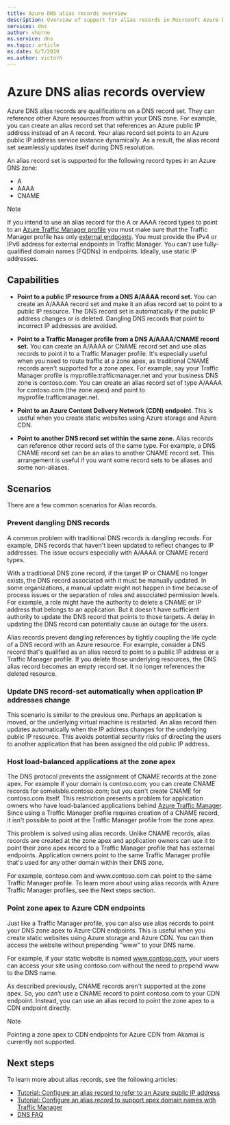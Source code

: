 ```yaml
---
title: Azure DNS alias records overview
description: Overview of support for alias records in Microsoft Azure DNS.
services: dns
author: vhorne
ms.service: dns
ms.topic: article
ms.date: 6/7/2019
ms.author: victorh
---
```


# Azure DNS alias records overview

Azure DNS alias records are qualifications on a DNS record set. They can reference other Azure resources from within your DNS zone. For example, you can create an alias record set that references an Azure public IP address instead of an A record. Your alias record set points to an Azure public IP address service instance dynamically. As a result, the alias record set seamlessly updates itself during DNS resolution.

An alias record set is supported for the following record types in an Azure DNS zone: 

- A
- AAAA
- CNAME

> [!NOTE]
> If you intend to use an alias record for the A or AAAA record types to point to an [Azure Traffic Manager profile](../traffic-manager/quickstart-create-traffic-manager-profile.md) you must make sure that the Traffic Manager profile has only [external endpoints](../traffic-manager/traffic-manager-endpoint-types.md#external-endpoints). You must provide the IPv4 or IPv6 address for external endpoints in Traffic Manager. You can't use fully-qualified domain names (FQDNs) in endpoints. Ideally, use static IP addresses.

## Capabilities

- **Point to a public IP resource from a DNS A/AAAA record set.** You can create an A/AAAA record set and make it an alias record set to point to a public IP resource. The DNS record set is automatically if the public IP address changes or is deleted. Dangling DNS records that point to incorrect IP addresses are avoided.

- **Point to a Traffic Manager profile from a DNS A/AAAA/CNAME record set.** You can create an A/AAAA or CNAME record set and use alias records to point it to a Traffic Manager profile. It's especially useful when you need to route traffic at a zone apex, as traditional CNAME records aren't supported for a zone apex. For example, say your Traffic Manager profile is myprofile.trafficmanager.net and your business DNS zone is contoso.com. You can create an alias record set of type A/AAAA for contoso.com (the zone apex) and point to myprofile.trafficmanager.net.
- **Point to an Azure Content Delivery Network (CDN) endpoint**. This is useful when you create static websites using Azure storage and Azure CDN.
- **Point to another DNS record set within the same zone.** Alias records can reference other record sets of the same type. For example, a DNS CNAME record set can be an alias to another CNAME record set. This arrangement is useful if you want some record sets to be aliases and some non-aliases.

## Scenarios

There are a few common scenarios for Alias records.

### Prevent dangling DNS records

A common problem with traditional DNS records is dangling records. For example, DNS records that haven't been updated to reflect changes to IP addresses. The issue occurs especially with A/AAAA or CNAME record types.

With a traditional DNS zone record, if the target IP or CNAME no longer exists, the DNS record associated with it must be manually updated. In some organizations, a manual update might not happen in time because of process issues or the separation of roles and associated permission levels. For example, a role might have the authority to delete a CNAME or IP address that belongs to an application. But it doesn't have sufficient authority to update the DNS record that points to those targets. A delay in updating the DNS record can potentially cause an outage for the users.

Alias records prevent dangling references by tightly coupling the life cycle of a DNS record with an Azure resource. For example, consider a DNS record that's qualified as an alias record to point to a public IP address or a Traffic Manager profile. If you delete those underlying resources, the DNS alias record becomes an empty record set. It no longer references the deleted resource.

### Update DNS record-set automatically when application IP addresses change

This scenario is similar to the previous one. Perhaps an application is moved, or the underlying virtual machine is restarted. An alias record then updates automatically when the IP address changes for the underlying public IP resource. This avoids potential security risks of directing the users to another application that has been assigned the old public IP address.

### Host load-balanced applications at the zone apex

The DNS protocol prevents the assignment of CNAME records at the zone apex. For example if your domain is contoso.com; you can create CNAME records for somelable.contoso.com; but you can't create CNAME for contoso.com itself.
This restriction presents a problem for application owners who have load-balanced applications behind [Azure Traffic Manager](../traffic-manager/traffic-manager-overview.md). Since using a Traffic Manager profile requires creation of a CNAME record, it isn't possible to point at the Traffic Manager profile from the zone apex.

This problem is solved using alias records. Unlike CNAME records, alias records are created at the zone apex and application owners can use it to point their zone apex record to a Traffic Manager profile that has external endpoints. Application owners point to the same Traffic Manager profile that's used for any other domain within their DNS zone.

For example, contoso.com and www\.contoso.com can point to the same Traffic Manager profile. To learn more about using alias records with Azure Traffic Manager profiles, see the Next steps section.

### Point zone apex to Azure CDN endpoints

Just like a Traffic Manager profile, you can also use alias records to point your DNS zone apex to Azure CDN endpoints. This is useful when you create static websites using Azure storage and Azure CDN. You can then access the website without prepending "www" to your DNS name.

For example, if your static website is named www.contoso.com, your users can access your site using contoso.com without the need to prepend www to the DNS name.

As described previously, CNAME records aren't supported at the zone apex. So, you can’t use a CNAME record to point contoso.com to your CDN endpoint. Instead, you can use an alias record to point the zone apex to a CDN endpoint directly.

> [!NOTE]
> Pointing a zone apex to CDN endpoints for Azure CDN from Akamai is currently not supported.

## Next steps

To learn more about alias records, see the following articles:

- [Tutorial: Configure an alias record to refer to an Azure public IP address](tutorial-alias-pip.md)
- [Tutorial: Configure an alias record to support apex domain names with Traffic Manager](tutorial-alias-tm.md)
- [DNS FAQ](https://docs.microsoft.com/azure/dns/dns-faq#alias-records)
